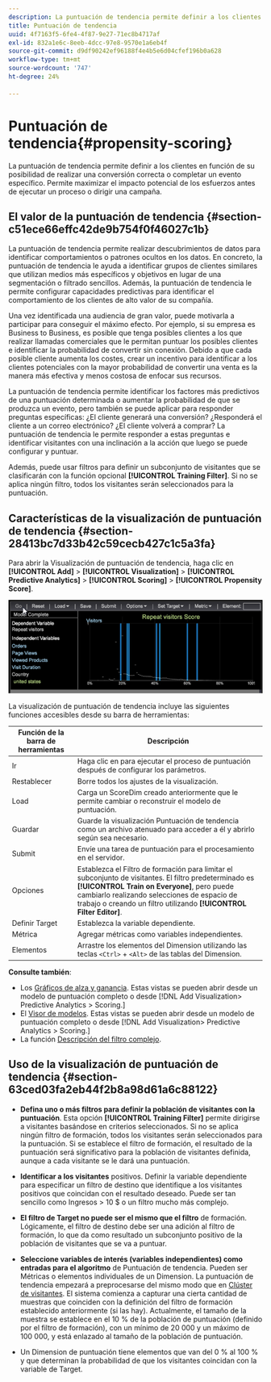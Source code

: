 ```yaml
---
description: La puntuación de tendencia permite definir a los clientes en función de su posibilidad de realizar una conversión correcta o completar un evento específico. Permite maximizar el impacto potencial de los esfuerzos antes de ejecutar un proceso o dirigir una campaña.
title: Puntuación de tendencia
uuid: 4f7163f5-6fe4-4f87-9e27-71ec8b4717af
exl-id: 832a1e6c-8eeb-4dcc-97e8-9570e1a6eb4f
source-git-commit: d9df90242ef96188f4e4b5e6d04cfef196b0a628
workflow-type: tm+mt
source-wordcount: '747'
ht-degree: 24%

---
```


# Puntuación de tendencia{#propensity-scoring}

La puntuación de tendencia permite definir a los clientes en función de su posibilidad de realizar una conversión correcta o completar un evento específico. Permite maximizar el impacto potencial de los esfuerzos antes de ejecutar un proceso o dirigir una campaña.

## El valor de la puntuación de tendencia  {#section-c51ece66effc42de9b754f0f46027c1b}

La puntuación de tendencia permite realizar descubrimientos de datos para identificar comportamientos o patrones ocultos en los datos. En concreto, la puntuación de tendencia le ayuda a identificar grupos de clientes similares que utilizan medios más específicos y objetivos en lugar de una segmentación o filtrado sencillos. Además, la puntuación de tendencia le permite configurar capacidades predictivas para identificar el comportamiento de los clientes de alto valor de su compañía.

Una vez identificada una audiencia de gran valor, puede motivarla a participar para conseguir el máximo efecto. Por ejemplo, si su empresa es Business to Business, es posible que tenga posibles clientes a los que realizar llamadas comerciales que le permitan puntuar los posibles clientes e identificar la probabilidad de convertir sin conexión. Debido a que cada posible cliente aumenta los costes, crear un incentivo para identificar a los clientes potenciales con la mayor probabilidad de convertir una venta es la manera más efectiva y menos costosa de enfocar sus recursos.

La puntuación de tendencia permite identificar los factores más predictivos de una puntuación determinada o aumentar la probabilidad de que se produzca un evento, pero también se puede aplicar para responder preguntas específicas: ¿El cliente generará una conversión? ¿Responderá el cliente a un correo electrónico? ¿El cliente volverá a comprar? La puntuación de tendencia le permite responder a estas preguntas e identificar visitantes con una inclinación a la acción que luego se puede configurar y puntuar.

Además, puede usar filtros para definir un subconjunto de visitantes que se clasificarán con la función opcional **[!UICONTROL Training Filter]**. Si no se aplica ningún filtro, todos los visitantes serán seleccionados para la puntuación.

## Características de la visualización de puntuación de tendencia {#section-28413bc7d33b42c59cecb427c1c5a3fa}

Para abrir la Visualización de puntuación de tendencia, haga clic en **[!UICONTROL Add]** > **[!UICONTROL Visualization]** > **[!UICONTROL Predictive Analytics]** > **[!UICONTROL Scoring]** > **[!UICONTROL Propensity Score]**.

![](assets/propensity_visualization_GO.png)

La visualización de puntuación de tendencia incluye las siguientes funciones accesibles desde su barra de herramientas:

| Función de la barra de herramientas | Descripción |
|---|---|
| Ir | Haga clic en para ejecutar el proceso de puntuación después de configurar los parámetros. |
| Restablecer | Borre todos los ajustes de la visualización. |
| Load | Carga un ScoreDim creado anteriormente que le permite cambiar o reconstruir el modelo de puntuación. |
| Guardar | Guarde la visualización Puntuación de tendencia como un archivo atenuado para acceder a él y abrirlo según sea necesario. |
| Submit | Envíe una tarea de puntuación para el procesamiento en el servidor. |
| Opciones | Establezca el Filtro de formación para limitar el subconjunto de visitantes. El filtro predeterminado es **[!UICONTROL Train on Everyone]**, pero puede cambiarlo realizando selecciones de espacio de trabajo o creando un filtro utilizando **[!UICONTROL Filter Editor]**. |
| Definir Target | Establezca la variable dependiente. |
| Métrica | Agregar métricas como variables independientes. |
| Elementos | Arrastre los elementos del Dimension utilizando las teclas `<Ctrl>` + `<Alt>` de las tablas del Dimension. |

**Consulte también**:

* Los [Gráficos de alza y ganancia](../../../../home/c-get-started/c-analysis-vis/c-visitor-propensity/c-propensity-gain-lift-chart.md#concept-0d049f6baf534f7fb97f271843ba6c4a). Estas vistas se pueden abrir desde un modelo de puntuación completo o desde [!DNL Add Visualization> Predictive Analytics > Scoring.]
* El [Visor de modelos](../../../../home/c-get-started/c-analysis-vis/c-visitor-propensity/c-propensity-model-viewer.md#concept-d4fdf4b335c04b0ea07e70ab9a7ce9dd). Estas vistas se pueden abrir desde un modelo de puntuación completo o desde [!DNL Add Visualization> Predictive Analytics > Scoring.]
* La función [Descripción del filtro complejo](../../../../home/c-get-started/c-analysis-vis/c-visitor-propensity/c-propensity-complex-filter.md#concept-f9c55e54837f4b5995a00bc950ce5dff).

## Uso de la visualización de puntuación de tendencia {#section-63ced03fa2eb44f2b8a98d61a6c88122}

* **Defina uno o más filtros para definir la población de visitantes con la puntuación**. Esta opción **[!UICONTROL Training Filter]** permite dirigirse a visitantes basándose en criterios seleccionados. Si no se aplica ningún filtro de formación, todos los visitantes serán seleccionados para la puntuación. Si se establece el filtro de formación, el resultado de la puntuación será significativo para la población de visitantes definida, aunque a cada visitante se le dará una puntuación.
* **Identificar a los visitantes** positivos. Definir la variable dependiente para especificar un filtro de destino que identifique a los visitantes positivos que coincidan con el resultado deseado. Puede ser tan sencillo como Ingresos > 10 $ o un filtro mucho más complejo.
* **El filtro de Target no puede ser el mismo que el filtro** de formación. Lógicamente, el filtro de destino debe ser una adición al filtro de formación, lo que da como resultado un subconjunto positivo de la población de visitantes que se va a puntuar.
* **Seleccione variables de interés (variables independientes) como entradas para el algoritmo** de Puntuación de tendencia. Pueden ser Métricas o elementos individuales de un Dimension. La puntuación de tendencia empezará a preprocesarse del mismo modo que en [Clúster de visitantes](../../../../home/c-get-started/c-analysis-vis/c-visitor-cluster/c-visitor-cluster.md#concept-1c2406ef7b284a56a02daa38eaa2e73d). El sistema comienza a capturar una cierta cantidad de muestras que coinciden con la definición del filtro de formación establecido anteriormente (si las hay). Actualmente, el tamaño de la muestra se establece en el 10 % de la población de puntuación (definido por el filtro de formación), con un mínimo de 20 000 y un máximo de 100 000, y está enlazado al tamaño de la población de puntuación.

* Un Dimension de puntuación tiene elementos que van del 0 % al 100 % y que determinan la probabilidad de que los visitantes coincidan con la variable de Target.
